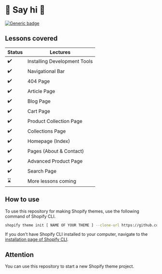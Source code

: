 # :wave: Say hi :wave:

[![Generic badge](https://img.shields.io/badge/course%20available%3F-yes-green.svg)](https://shields.io/)


## Lessons covered

Status | Lectures
------------ | -------------
:heavy_check_mark: | Installing Development Tools
:heavy_check_mark: | Navigational Bar
:heavy_check_mark: | 404 Page
:heavy_check_mark: | Article Page
:heavy_check_mark: | Blog Page
:heavy_check_mark: | Cart Page
:heavy_check_mark: | Product Collection Page
:heavy_check_mark: | Collections Page
:heavy_check_mark: | Homepage (Index)
:heavy_check_mark: | Pages (About & Contact)
:heavy_check_mark: | Advanced Product Page
:heavy_check_mark: | Search Page
:hourglass: | More lessons coming

## How to use

To use this repository for making Shopify themes, use the following command of Shopify CLI.
```sh
shopify theme init [ NAME OF YOUR THEME ] --clone-url https://github.com/BerkaySivri35/Berkay-Shopify
```

If you don't have Shopify CLI installed to your computer, navigate to the [installation page of Shopify CLI](https://shopify.dev/themes/tools/cli/installation).

## Attention

You can use this repository to start a new Shopify theme project.
